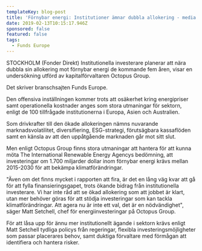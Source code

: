 ```yaml
---
templateKey: blog-post
title: 'Förnybar energi: Institutioner ämnar dubbla allokering - media'
date: 2019-02-13T10:15:17.946Z
sponsored: false
featured: false
tags:
  - Funds Europe
---
```

STOCKHOLM (Fonder Direkt) Institutionella investerare planerar att nära dubbla sin allokering mot förnybar energi de kommande fem åren, visar en undersökning utförd av kapitalförvaltaren Octopus Group.

Det skriver branschsajten Funds Europe.

Den offensiva inställningen kommer trots att osäkerhet kring energipriser samt operationella kostnader anges som stora utmaningar för sektorn, enligt de 100 tillfrågade institutionerna i Europa, Asien och Australien.

Som drivkrafter till den ökade allokeringen nämns nuvarande marknadsvolatilitet, diversifiering, ESG-strategi, förutsägbara kassaflöden samt en känsla av att den uppåtgående marknaden går mot sitt slut.

Men enligt Octopus Group finns stora utmaningar att hantera för att kunna möta The International Renewable Energy Agencys bedömning, att investeringar om 1.700 miljarder dollar inom förnybar energi krävs mellan 2015-2030 för att bekämpa klimatförändringar.

"Även om det finns mycket i rapporten att fira, är det en lång väg kvar att gå för att fylla finansieringsgapet, trots ökande bidrag från institutionella investerare. Vi har inte råd att se ökad allokering som att jobbet är klart, utan mer behöver göras för att stödja investeringar som kan tackla klimatförändringar. Att agera nu är inte ett val, det är en nödvändighet", säger Matt Setchell, chef för energiinvesteringar på Octopus Group.

För att låsa upp för ännu mer institutionellt ägande i sektorn krävs enligt Matt Setchell tydliga policys från regeringar, flexibla investeringsmöjligheter som passar placerares behov, samt duktiga förvaltare med förmågan att identifiera och hantera risker.
